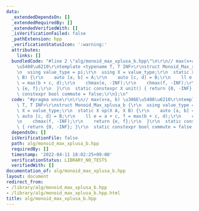 ```yaml
---
data:
  _extendedDependsOn: []
  _extendedRequiredBy: []
  _extendedVerifiedWith: []
  _isVerificationFailed: false
  _pathExtension: hpp
  _verificationStatusIcon: ':warning:'
  attributes:
    links: []
  bundledCode: "#line 2 \"alg/monoid_max_xplusa_b.hpp\"\n\r\n// max(x+a, b) \u306E\
    \u5408\u6210\r\ntemplate <typename T, T INF>\r\nstruct Monoid_Max_xplusa_b {\r\
    \n  using value_type = pi;\r\n  using X = value_type;\r\n  static X op(X A, X\
    \ B) {\r\n    auto [a, b] = A;\r\n    auto [c, d] = B;\r\n    ll e = a + c, f\
    \ = max(b + c, d);\r\n    chmax(e, -INF);\r\n    chmax(f, -INF);\r\n    return\
    \ {e, f};\r\n  }\r\n  static constexpr X unit() { return {0, -INF}; }\r\n  static\
    \ constexpr bool commute = false;\r\n};\n"
  code: "#pragma once\r\n\r\n// max(x+a, b) \u306E\u5408\u6210\r\ntemplate <typename\
    \ T, T INF>\r\nstruct Monoid_Max_xplusa_b {\r\n  using value_type = pi;\r\n  using\
    \ X = value_type;\r\n  static X op(X A, X B) {\r\n    auto [a, b] = A;\r\n   \
    \ auto [c, d] = B;\r\n    ll e = a + c, f = max(b + c, d);\r\n    chmax(e, -INF);\r\
    \n    chmax(f, -INF);\r\n    return {e, f};\r\n  }\r\n  static constexpr X unit()\
    \ { return {0, -INF}; }\r\n  static constexpr bool commute = false;\r\n};"
  dependsOn: []
  isVerificationFile: false
  path: alg/monoid_max_xplusa_b.hpp
  requiredBy: []
  timestamp: '2022-04-11 18:02:25+09:00'
  verificationStatus: LIBRARY_NO_TESTS
  verifiedWith: []
documentation_of: alg/monoid_max_xplusa_b.hpp
layout: document
redirect_from:
- /library/alg/monoid_max_xplusa_b.hpp
- /library/alg/monoid_max_xplusa_b.hpp.html
title: alg/monoid_max_xplusa_b.hpp
---
```

